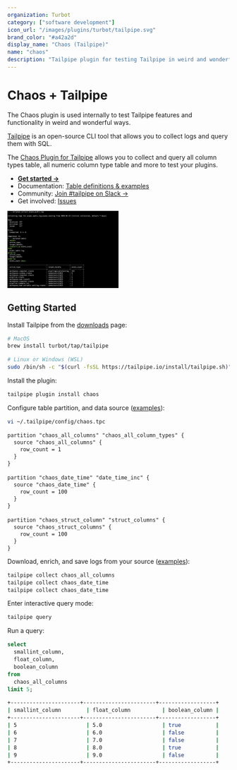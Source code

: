 ```yaml
---
organization: Turbot
category: ["software development"]
icon_url: "/images/plugins/turbot/tailpipe.svg"
brand_color: "#a42a2d"
display_name: "Chaos (Tailpipe)"
name: "chaos"
description: "Tailpipe plugin for testing Tailpipe in weird and wonderful ways."
---
```


# Chaos + Tailpipe

The Chaos plugin is used internally to test Tailpipe features and functionality in weird and wonderful ways.

[Tailpipe](https://tailpipe.io) is an open-source CLI tool that allows you to collect logs and query them with SQL.

The [Chaos Plugin for Tailpipe](https://hub.tailpipe.io/plugins/turbot/chaos) allows you to collect and query all column types table, all numeric column type table and more to test your plugins.

- **[Get started →](https://hub.tailpipe.io/plugins/turbot/chaos)**
- Documentation: [Table definitions & examples](https://hub.tailpipe.io/plugins/turbot/chaos/tables)
- Community: [Join #tailpipe on Slack →](https://turbot.com/community/join)
- Get involved: [Issues](https://github.com/turbot/tailpipe-plugin-chaos/issues)

<img src="https://raw.githubusercontent.com/turbot/tailpipe-plugin-pipes/main/docs/images/pipes_audit_log_terminal.png" width="50%" type="thumbnail"/>

## Getting Started

Install Tailpipe from the [downloads](https://tailpipe.io/downloads) page:

```sh
# MacOS
brew install turbot/tap/tailpipe
```

```sh
# Linux or Windows (WSL)
sudo /bin/sh -c "$(curl -fsSL https://tailpipe.io/install/tailpipe.sh)"
```

Install the plugin:

```sh
tailpipe plugin install chaos
```

Configure table partition, and data source ([examples](https://hub.tailpipe.io/plugins/turbot/chaos/tables/chaos_all_columns#example-configurations)):

```sh
vi ~/.tailpipe/config/chaos.tpc
```

```hcl
partition "chaos_all_columns" "chaos_all_column_types" {
  source "chaos_all_columns" {
    row_count = 1
  }
}

partition "chaos_date_time" "date_time_inc" {
  source "chaos_date_time" {
    row_count = 100
  }
}

partition "chaos_struct_column" "struct_columns" {
  source "chaos_struct_columns" {
    row_count = 100
  }
}
```

Download, enrich, and save logs from your source ([examples](https://tailpipe.io/docs/reference/cli/collect)):

```sh
tailpipe collect chaos_all_columns
tailpipe collect chaos_date_time
tailpipe collect chaos_date_time
```

Enter interactive query mode:

```sh
tailpipe query
```

Run a query:

```sql
select
  smallint_column,
  float_column,
  boolean_column
from
  chaos_all_columns
limit 5;
```

```sh
+----------------------+-----------------------+------------------+
| smallint_column        | float_column          | boolean_column |
+----------------------+-----------------------+------------------+
| 5                      | 5.0                   | true           |
| 6                      | 6.0                   | false          |
| 7                      | 7.0                   | false          |
| 8                      | 8.0                   | true           |
| 9                      | 9.0                   | false          |
+----------------------+-----------------------+------------------+
```
